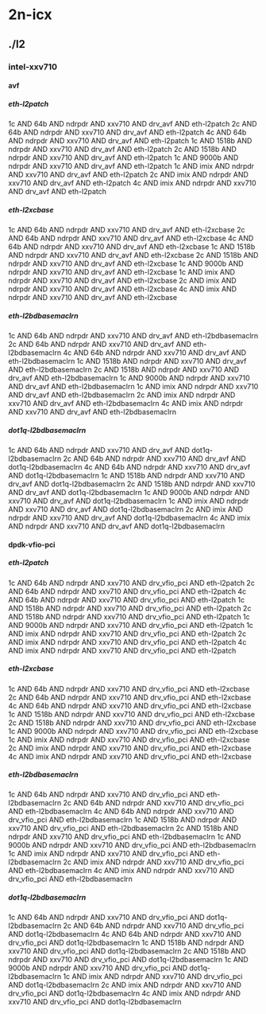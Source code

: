 # 2n-icx
## ./l2
### intel-xxv710
#### avf
##### eth-l2patch
1c AND 64b AND ndrpdr AND xxv710 AND drv_avf AND eth-l2patch
2c AND 64b AND ndrpdr AND xxv710 AND drv_avf AND eth-l2patch
4c AND 64b AND ndrpdr AND xxv710 AND drv_avf AND eth-l2patch
1c AND 1518b AND ndrpdr AND xxv710 AND drv_avf AND eth-l2patch
2c AND 1518b AND ndrpdr AND xxv710 AND drv_avf AND eth-l2patch
1c AND 9000b AND ndrpdr AND xxv710 AND drv_avf AND eth-l2patch
1c AND imix AND ndrpdr AND xxv710 AND drv_avf AND eth-l2patch
2c AND imix AND ndrpdr AND xxv710 AND drv_avf AND eth-l2patch
4c AND imix AND ndrpdr AND xxv710 AND drv_avf AND eth-l2patch
##### eth-l2xcbase
1c AND 64b AND ndrpdr AND xxv710 AND drv_avf AND eth-l2xcbase
2c AND 64b AND ndrpdr AND xxv710 AND drv_avf AND eth-l2xcbase
4c AND 64b AND ndrpdr AND xxv710 AND drv_avf AND eth-l2xcbase
1c AND 1518b AND ndrpdr AND xxv710 AND drv_avf AND eth-l2xcbase
2c AND 1518b AND ndrpdr AND xxv710 AND drv_avf AND eth-l2xcbase
1c AND 9000b AND ndrpdr AND xxv710 AND drv_avf AND eth-l2xcbase
1c AND imix AND ndrpdr AND xxv710 AND drv_avf AND eth-l2xcbase
2c AND imix AND ndrpdr AND xxv710 AND drv_avf AND eth-l2xcbase
4c AND imix AND ndrpdr AND xxv710 AND drv_avf AND eth-l2xcbase
##### eth-l2bdbasemaclrn
1c AND 64b AND ndrpdr AND xxv710 AND drv_avf AND eth-l2bdbasemaclrn
2c AND 64b AND ndrpdr AND xxv710 AND drv_avf AND eth-l2bdbasemaclrn
4c AND 64b AND ndrpdr AND xxv710 AND drv_avf AND eth-l2bdbasemaclrn
1c AND 1518b AND ndrpdr AND xxv710 AND drv_avf AND eth-l2bdbasemaclrn
2c AND 1518b AND ndrpdr AND xxv710 AND drv_avf AND eth-l2bdbasemaclrn
1c AND 9000b AND ndrpdr AND xxv710 AND drv_avf AND eth-l2bdbasemaclrn
1c AND imix AND ndrpdr AND xxv710 AND drv_avf AND eth-l2bdbasemaclrn
2c AND imix AND ndrpdr AND xxv710 AND drv_avf AND eth-l2bdbasemaclrn
4c AND imix AND ndrpdr AND xxv710 AND drv_avf AND eth-l2bdbasemaclrn
##### dot1q-l2bdbasemaclrn
1c AND 64b AND ndrpdr AND xxv710 AND drv_avf AND dot1q-l2bdbasemaclrn
2c AND 64b AND ndrpdr AND xxv710 AND drv_avf AND dot1q-l2bdbasemaclrn
4c AND 64b AND ndrpdr AND xxv710 AND drv_avf AND dot1q-l2bdbasemaclrn
1c AND 1518b AND ndrpdr AND xxv710 AND drv_avf AND dot1q-l2bdbasemaclrn
2c AND 1518b AND ndrpdr AND xxv710 AND drv_avf AND dot1q-l2bdbasemaclrn
1c AND 9000b AND ndrpdr AND xxv710 AND drv_avf AND dot1q-l2bdbasemaclrn
1c AND imix AND ndrpdr AND xxv710 AND drv_avf AND dot1q-l2bdbasemaclrn
2c AND imix AND ndrpdr AND xxv710 AND drv_avf AND dot1q-l2bdbasemaclrn
4c AND imix AND ndrpdr AND xxv710 AND drv_avf AND dot1q-l2bdbasemaclrn
#### dpdk-vfio-pci
##### eth-l2patch
1c AND 64b AND ndrpdr AND xxv710 AND drv_vfio_pci AND eth-l2patch
2c AND 64b AND ndrpdr AND xxv710 AND drv_vfio_pci AND eth-l2patch
4c AND 64b AND ndrpdr AND xxv710 AND drv_vfio_pci AND eth-l2patch
1c AND 1518b AND ndrpdr AND xxv710 AND drv_vfio_pci AND eth-l2patch
2c AND 1518b AND ndrpdr AND xxv710 AND drv_vfio_pci AND eth-l2patch
1c AND 9000b AND ndrpdr AND xxv710 AND drv_vfio_pci AND eth-l2patch
1c AND imix AND ndrpdr AND xxv710 AND drv_vfio_pci AND eth-l2patch
2c AND imix AND ndrpdr AND xxv710 AND drv_vfio_pci AND eth-l2patch
4c AND imix AND ndrpdr AND xxv710 AND drv_vfio_pci AND eth-l2patch
##### eth-l2xcbase
1c AND 64b AND ndrpdr AND xxv710 AND drv_vfio_pci AND eth-l2xcbase
2c AND 64b AND ndrpdr AND xxv710 AND drv_vfio_pci AND eth-l2xcbase
4c AND 64b AND ndrpdr AND xxv710 AND drv_vfio_pci AND eth-l2xcbase
1c AND 1518b AND ndrpdr AND xxv710 AND drv_vfio_pci AND eth-l2xcbase
2c AND 1518b AND ndrpdr AND xxv710 AND drv_vfio_pci AND eth-l2xcbase
1c AND 9000b AND ndrpdr AND xxv710 AND drv_vfio_pci AND eth-l2xcbase
1c AND imix AND ndrpdr AND xxv710 AND drv_vfio_pci AND eth-l2xcbase
2c AND imix AND ndrpdr AND xxv710 AND drv_vfio_pci AND eth-l2xcbase
4c AND imix AND ndrpdr AND xxv710 AND drv_vfio_pci AND eth-l2xcbase
##### eth-l2bdbasemaclrn
1c AND 64b AND ndrpdr AND xxv710 AND drv_vfio_pci AND eth-l2bdbasemaclrn
2c AND 64b AND ndrpdr AND xxv710 AND drv_vfio_pci AND eth-l2bdbasemaclrn
4c AND 64b AND ndrpdr AND xxv710 AND drv_vfio_pci AND eth-l2bdbasemaclrn
1c AND 1518b AND ndrpdr AND xxv710 AND drv_vfio_pci AND eth-l2bdbasemaclrn
2c AND 1518b AND ndrpdr AND xxv710 AND drv_vfio_pci AND eth-l2bdbasemaclrn
1c AND 9000b AND ndrpdr AND xxv710 AND drv_vfio_pci AND eth-l2bdbasemaclrn
1c AND imix AND ndrpdr AND xxv710 AND drv_vfio_pci AND eth-l2bdbasemaclrn
2c AND imix AND ndrpdr AND xxv710 AND drv_vfio_pci AND eth-l2bdbasemaclrn
4c AND imix AND ndrpdr AND xxv710 AND drv_vfio_pci AND eth-l2bdbasemaclrn
##### dot1q-l2bdbasemaclrn
1c AND 64b AND ndrpdr AND xxv710 AND drv_vfio_pci AND dot1q-l2bdbasemaclrn
2c AND 64b AND ndrpdr AND xxv710 AND drv_vfio_pci AND dot1q-l2bdbasemaclrn
4c AND 64b AND ndrpdr AND xxv710 AND drv_vfio_pci AND dot1q-l2bdbasemaclrn
1c AND 1518b AND ndrpdr AND xxv710 AND drv_vfio_pci AND dot1q-l2bdbasemaclrn
2c AND 1518b AND ndrpdr AND xxv710 AND drv_vfio_pci AND dot1q-l2bdbasemaclrn
1c AND 9000b AND ndrpdr AND xxv710 AND drv_vfio_pci AND dot1q-l2bdbasemaclrn
1c AND imix AND ndrpdr AND xxv710 AND drv_vfio_pci AND dot1q-l2bdbasemaclrn
2c AND imix AND ndrpdr AND xxv710 AND drv_vfio_pci AND dot1q-l2bdbasemaclrn
4c AND imix AND ndrpdr AND xxv710 AND drv_vfio_pci AND dot1q-l2bdbasemaclrn
